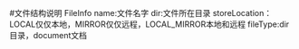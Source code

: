 #文件结构说明
FileInfo
name:文件名字
dir:文件所在目录
storeLocation：LOCAL仅仅本地，MIRROR仅仅远程，LOCAL_MIRROR本地和远程
fileType:dir目录，document文档
